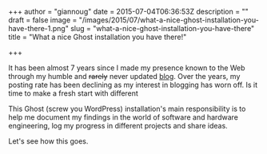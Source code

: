 +++
author = "giannoug"
date = 2015-07-04T06:36:53Z
description = ""
draft = false
image = "/images/2015/07/what-a-nice-ghost-installation-you-have-there-1.png"
slug = "what-a-nice-ghost-installation-you-have-there"
title = "What a nice Ghost installation you have there!"

+++


It has been almost 7 years since I made my presence known to the Web through my humble and ~~rarely~~ never updated [blog](https://giannoug.gr/). Over the years, my posting rate has been declining as my interest in blogging has worn off. Is it time to make a fresh start with different 

This Ghost (screw you WordPress) installation's main responsibility is to help me document my findings in the world of software and hardware engineering, log my progress in different projects and share ideas.

Let's see how this goes.


